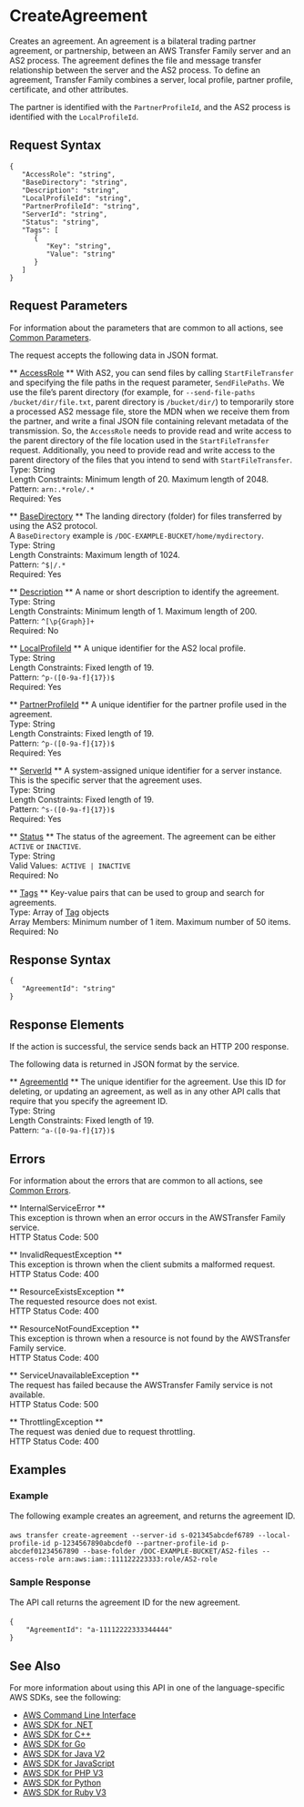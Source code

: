 # CreateAgreement<a name="API_CreateAgreement"></a>

Creates an agreement\. An agreement is a bilateral trading partner agreement, or partnership, between an AWS Transfer Family server and an AS2 process\. The agreement defines the file and message transfer relationship between the server and the AS2 process\. To define an agreement, Transfer Family combines a server, local profile, partner profile, certificate, and other attributes\.

The partner is identified with the `PartnerProfileId`, and the AS2 process is identified with the `LocalProfileId`\.

## Request Syntax<a name="API_CreateAgreement_RequestSyntax"></a>

```
{
   "AccessRole": "string",
   "BaseDirectory": "string",
   "Description": "string",
   "LocalProfileId": "string",
   "PartnerProfileId": "string",
   "ServerId": "string",
   "Status": "string",
   "Tags": [ 
      { 
         "Key": "string",
         "Value": "string"
      }
   ]
}
```

## Request Parameters<a name="API_CreateAgreement_RequestParameters"></a>

For information about the parameters that are common to all actions, see [Common Parameters](CommonParameters.md)\.

The request accepts the following data in JSON format\.

 ** [AccessRole](#API_CreateAgreement_RequestSyntax) **   <a name="TransferFamily-CreateAgreement-request-AccessRole"></a>
With AS2, you can send files by calling `StartFileTransfer` and specifying the file paths in the request parameter, `SendFilePaths`\. We use the file’s parent directory \(for example, for `--send-file-paths /bucket/dir/file.txt`, parent directory is `/bucket/dir/`\) to temporarily store a processed AS2 message file, store the MDN when we receive them from the partner, and write a final JSON file containing relevant metadata of the transmission\. So, the `AccessRole` needs to provide read and write access to the parent directory of the file location used in the `StartFileTransfer` request\. Additionally, you need to provide read and write access to the parent directory of the files that you intend to send with `StartFileTransfer`\.  
Type: String  
Length Constraints: Minimum length of 20\. Maximum length of 2048\.  
Pattern: `arn:.*role/.*`   
Required: Yes

 ** [BaseDirectory](#API_CreateAgreement_RequestSyntax) **   <a name="TransferFamily-CreateAgreement-request-BaseDirectory"></a>
The landing directory \(folder\) for files transferred by using the AS2 protocol\.  
A `BaseDirectory` example is `/DOC-EXAMPLE-BUCKET/home/mydirectory`\.  
Type: String  
Length Constraints: Maximum length of 1024\.  
Pattern: `^$|/.*`   
Required: Yes

 ** [Description](#API_CreateAgreement_RequestSyntax) **   <a name="TransferFamily-CreateAgreement-request-Description"></a>
A name or short description to identify the agreement\.   
Type: String  
Length Constraints: Minimum length of 1\. Maximum length of 200\.  
Pattern: `^[\p{Graph}]+`   
Required: No

 ** [LocalProfileId](#API_CreateAgreement_RequestSyntax) **   <a name="TransferFamily-CreateAgreement-request-LocalProfileId"></a>
A unique identifier for the AS2 local profile\.  
Type: String  
Length Constraints: Fixed length of 19\.  
Pattern: `^p-([0-9a-f]{17})$`   
Required: Yes

 ** [PartnerProfileId](#API_CreateAgreement_RequestSyntax) **   <a name="TransferFamily-CreateAgreement-request-PartnerProfileId"></a>
A unique identifier for the partner profile used in the agreement\.  
Type: String  
Length Constraints: Fixed length of 19\.  
Pattern: `^p-([0-9a-f]{17})$`   
Required: Yes

 ** [ServerId](#API_CreateAgreement_RequestSyntax) **   <a name="TransferFamily-CreateAgreement-request-ServerId"></a>
A system\-assigned unique identifier for a server instance\. This is the specific server that the agreement uses\.  
Type: String  
Length Constraints: Fixed length of 19\.  
Pattern: `^s-([0-9a-f]{17})$`   
Required: Yes

 ** [Status](#API_CreateAgreement_RequestSyntax) **   <a name="TransferFamily-CreateAgreement-request-Status"></a>
The status of the agreement\. The agreement can be either `ACTIVE` or `INACTIVE`\.  
Type: String  
Valid Values:` ACTIVE | INACTIVE`   
Required: No

 ** [Tags](#API_CreateAgreement_RequestSyntax) **   <a name="TransferFamily-CreateAgreement-request-Tags"></a>
Key\-value pairs that can be used to group and search for agreements\.  
Type: Array of [Tag](API_Tag.md) objects  
Array Members: Minimum number of 1 item\. Maximum number of 50 items\.  
Required: No

## Response Syntax<a name="API_CreateAgreement_ResponseSyntax"></a>

```
{
   "AgreementId": "string"
}
```

## Response Elements<a name="API_CreateAgreement_ResponseElements"></a>

If the action is successful, the service sends back an HTTP 200 response\.

The following data is returned in JSON format by the service\.

 ** [AgreementId](#API_CreateAgreement_ResponseSyntax) **   <a name="TransferFamily-CreateAgreement-response-AgreementId"></a>
The unique identifier for the agreement\. Use this ID for deleting, or updating an agreement, as well as in any other API calls that require that you specify the agreement ID\.  
Type: String  
Length Constraints: Fixed length of 19\.  
Pattern: `^a-([0-9a-f]{17})$` 

## Errors<a name="API_CreateAgreement_Errors"></a>

For information about the errors that are common to all actions, see [Common Errors](CommonErrors.md)\.

 ** InternalServiceError **   
This exception is thrown when an error occurs in the AWSTransfer Family service\.  
HTTP Status Code: 500

 ** InvalidRequestException **   
This exception is thrown when the client submits a malformed request\.  
HTTP Status Code: 400

 ** ResourceExistsException **   
The requested resource does not exist\.  
HTTP Status Code: 400

 ** ResourceNotFoundException **   
This exception is thrown when a resource is not found by the AWSTransfer Family service\.  
HTTP Status Code: 400

 ** ServiceUnavailableException **   
The request has failed because the AWSTransfer Family service is not available\.  
HTTP Status Code: 500

 ** ThrottlingException **   
The request was denied due to request throttling\.  
HTTP Status Code: 400

## Examples<a name="API_CreateAgreement_Examples"></a>

### Example<a name="API_CreateAgreement_Example_1"></a>

The following example creates an agreement, and returns the agreement ID\.

#### <a name="w225ab1c52c14c11c17b3b5"></a>

```
aws transfer create-agreement --server-id s-021345abcdef6789 --local-profile-id p-1234567890abcdef0 --partner-profile-id p-abcdef01234567890 --base-folder /DOC-EXAMPLE-BUCKET/AS2-files --access-role arn:aws:iam::111122223333:role/AS2-role
```

### Sample Response<a name="API_CreateAgreement_Example_2"></a>

The API call returns the agreement ID for the new agreement\.

#### <a name="w225ab1c52c14c11c17b5b5"></a>

```
{
    "AgreementId": "a-11112222333344444"
}
```

## See Also<a name="API_CreateAgreement_SeeAlso"></a>

For more information about using this API in one of the language\-specific AWS SDKs, see the following:
+  [AWS Command Line Interface](https://docs.aws.amazon.com/goto/aws-cli/transfer-2018-11-05/CreateAgreement) 
+  [AWS SDK for \.NET](https://docs.aws.amazon.com/goto/DotNetSDKV3/transfer-2018-11-05/CreateAgreement) 
+  [AWS SDK for C\+\+](https://docs.aws.amazon.com/goto/SdkForCpp/transfer-2018-11-05/CreateAgreement) 
+  [AWS SDK for Go](https://docs.aws.amazon.com/goto/SdkForGoV1/transfer-2018-11-05/CreateAgreement) 
+  [AWS SDK for Java V2](https://docs.aws.amazon.com/goto/SdkForJavaV2/transfer-2018-11-05/CreateAgreement) 
+  [AWS SDK for JavaScript](https://docs.aws.amazon.com/goto/AWSJavaScriptSDK/transfer-2018-11-05/CreateAgreement) 
+  [AWS SDK for PHP V3](https://docs.aws.amazon.com/goto/SdkForPHPV3/transfer-2018-11-05/CreateAgreement) 
+  [AWS SDK for Python](https://docs.aws.amazon.com/goto/boto3/transfer-2018-11-05/CreateAgreement) 
+  [AWS SDK for Ruby V3](https://docs.aws.amazon.com/goto/SdkForRubyV3/transfer-2018-11-05/CreateAgreement) 